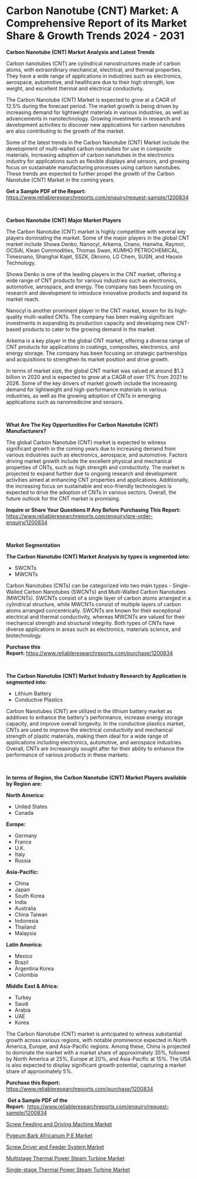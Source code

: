 <p><h1>Carbon Nanotube (CNT) Market: A Comprehensive Report of its Market Share & Growth Trends 2024 - 2031</h1></p><p><strong>Carbon Nanotube (CNT) Market Analysis and Latest Trends</strong></p>
<p><p>Carbon nanotubes (CNT) are cylindrical nanostructures made of carbon atoms, with extraordinary mechanical, electrical, and thermal properties. They have a wide range of applications in industries such as electronics, aerospace, automotive, and healthcare due to their high strength, low weight, and excellent thermal and electrical conductivity.</p><p>The Carbon Nanotube (CNT) Market is expected to grow at a CAGR of 12.5% during the forecast period. The market growth is being driven by increasing demand for lightweight materials in various industries, as well as advancements in nanotechnology. Growing investments in research and development activities to discover new applications for carbon nanotubes are also contributing to the growth of the market.</p><p>Some of the latest trends in the Carbon Nanotube (CNT) Market include the development of multi-walled carbon nanotubes for use in composite materials, increasing adoption of carbon nanotubes in the electronics industry for applications such as flexible displays and sensors, and growing focus on sustainable manufacturing processes using carbon nanotubes. These trends are expected to further propel the growth of the Carbon Nanotube (CNT) Market in the coming years.</p></p>
<p><strong>Get a Sample PDF of the Report:&nbsp;</strong> <a href="https://www.reliableresearchreports.com/enquiry/request-sample/1200834">https://www.reliableresearchreports.com/enquiry/request-sample/1200834</a></p>
<p>&nbsp;</p>
<p><strong>Carbon Nanotube (CNT) Major Market Players</strong></p>
<p><p>The Carbon Nanotube (CNT) market is highly competitive with several key players dominating the market. Some of the major players in the global CNT market include Showa Denko, Nanocyl, Arkema, Cnano, Hanwha, Raymor, OCSiAl, Klean Commodities, Thomas Swan, KUMHO PETROCHEMICAL, Timesnano, Shanghai Kajet, SSZK, Dknono, LG Chem, SUSN, and Haoxin Technology.</p><p>Showa Denko is one of the leading players in the CNT market, offering a wide range of CNT products for various industries such as electronics, automotive, aerospace, and energy. The company has been focusing on research and development to introduce innovative products and expand its market reach.</p><p>Nanocyl is another prominent player in the CNT market, known for its high-quality multi-walled CNTs. The company has been making significant investments in expanding its production capacity and developing new CNT-based products to cater to the growing demand in the market.</p><p>Arkema is a key player in the global CNT market, offering a diverse range of CNT products for applications in coatings, composites, electronics, and energy storage. The company has been focusing on strategic partnerships and acquisitions to strengthen its market position and drive growth.</p><p>In terms of market size, the global CNT market was valued at around $1.3 billion in 2020 and is expected to grow at a CAGR of over 17% from 2021 to 2026. Some of the key drivers of market growth include the increasing demand for lightweight and high-performance materials in various industries, as well as the growing adoption of CNTs in emerging applications such as nanomedicine and sensors.</p></p>
<p>&nbsp;</p>
<p><strong>What Are The Key Opportunities For Carbon Nanotube (CNT) Manufacturers?</strong></p>
<p><p>The global Carbon Nanotube (CNT) market is expected to witness significant growth in the coming years due to increasing demand from various industries such as electronics, aerospace, and automotive. Factors driving market growth include the excellent physical and mechanical properties of CNTs, such as high strength and conductivity. The market is projected to expand further due to ongoing research and development activities aimed at enhancing CNT properties and applications. Additionally, the increasing focus on sustainable and eco-friendly technologies is expected to drive the adoption of CNTs in various sectors. Overall, the future outlook for the CNT market is promising.</p></p>
<p><strong>Inquire or Share Your Questions If Any Before Purchasing This Report:</strong> <a href="https://www.reliableresearchreports.com/enquiry/pre-order-enquiry/1200834">https://www.reliableresearchreports.com/enquiry/pre-order-enquiry/1200834</a></p>
<p>&nbsp;</p>
<p><strong>Market Segmentation</strong></p>
<p><strong>The Carbon Nanotube (CNT) Market Analysis by types is segmented into:</strong></p>
<p><ul><li>SWCNTs</li><li>MWCNTs</li></ul></p>
<p><p>Carbon Nanotubes (CNTs) can be categorized into two main types - Single-Walled Carbon Nanotubes (SWCNTs) and Multi-Walled Carbon Nanotubes (MWCNTs). SWCNTs consist of a single layer of carbon atoms arranged in a cylindrical structure, while MWCNTs consist of multiple layers of carbon atoms arranged concentrically. SWCNTs are known for their exceptional electrical and thermal conductivity, whereas MWCNTs are valued for their mechanical strength and structural integrity. Both types of CNTs have diverse applications in areas such as electronics, materials science, and biotechnology.</p></p>
<p><strong>Purchase this Report:&nbsp;</strong><a href="https://www.reliableresearchreports.com/purchase/1200834">https://www.reliableresearchreports.com/purchase/1200834</a></p>
<p>&nbsp;</p>
<p><strong>The Carbon Nanotube (CNT) Market Industry Research by Application is segmented into:</strong></p>
<p><ul><li>Lithium Battery</li><li>Conductive Plastics</li></ul></p>
<p><p>Carbon Nanotubes (CNT) are utilized in the lithium battery market as additives to enhance the battery's performance, increase energy storage capacity, and improve overall longevity. In the conductive plastics market, CNTs are used to improve the electrical conductivity and mechanical strength of plastic materials, making them ideal for a wide range of applications including electronics, automotive, and aerospace industries. Overall, CNTs are increasingly sought after for their ability to enhance the performance of various products in these markets.</p></p>
<p>&nbsp;</p>
<p><strong>In terms of Region, the Carbon Nanotube (CNT) Market Players available by Region are:</strong></p>
<p>
    <p> <strong> North America: </strong>
        <ul>
            <li>United States</li>
            <li>Canada</li>
        </ul>
        </p> 
    <p> <strong> Europe: </strong>
        <ul>
            <li>Germany</li>
            <li>France</li>
            <li>U.K.</li>
            <li>Italy</li>
            <li>Russia</li>
        </ul>
        </p> 
    <p> <strong> Asia-Pacific: </strong>
        <ul>
            <li>China</li>
            <li>Japan</li>
            <li>South Korea</li>
            <li>India</li>
            <li>Australia</li>
            <li>China Taiwan</li>
            <li>Indonesia</li>
            <li>Thailand</li>
            <li>Malaysia</li>
        </ul>
        </p> 
    <p> <strong> Latin America: </strong>
        <ul>
            <li>Mexico</li>
            <li>Brazil</li>
            <li>Argentina Korea</li>
            <li>Colombia</li>
        </ul>
        </p> 
    <p> <strong> Middle East & Africa: </strong>
        <ul>
            <li>Turkey</li>
            <li>Saudi</li>
            <li>Arabia</li>
            <li>UAE</li>
            <li>Korea</li>
        </ul>
    </p>
    </p>
<p><p>The Carbon Nanotube (CNT) market is anticipated to witness substantial growth across various regions, with notable prominence expected in North America, Europe, and Asia-Pacific regions. Among these, China is projected to dominate the market with a market share of approximately 35%, followed by North America at 25%, Europe at 20%, and Asia-Pacific at 15%. The USA is also expected to display significant growth potential, capturing a market share of approximately 5%.</p></p>
<p><strong>Purchase this Report: </strong><a href="https://www.reliableresearchreports.com/purchase/1200834">https://www.reliableresearchreports.com/purchase/1200834</a></p>
<p>&nbsp;<strong>Get a Sample PDF of the Report:&nbsp;&nbsp;</strong><a href="https://www.reliableresearchreports.com/enquiry/request-sample/1200834">https://www.reliableresearchreports.com/enquiry/request-sample/1200834</a></p>
<p><strong></strong></p>
<p><p><a href="https://medium.com/@juwanhirthe/screw-feeding-and-driving-machine-market-share-evolution-and-market-growth-trends-2024-2031-868299a5a1b3">Screw Feeding and Driving Machine Market</a></p><p><a href="https://github.com/danielneavesallisons03mba/Market-Research-Report-List-1/blob/main/pygeum-bark-africanum-pe-market.md">Pygeum Bark Africanum P.E Market</a></p><p><a href="https://medium.com/@juwanhirthe/screw-driver-and-feeder-system-market-the-key-to-successful-business-strategy-forecast-till-2031-e54941d06985">Screw Driver and Feeder System Market</a></p><p><a href="https://medium.com/@juwanhirthe/multistage-thermal-power-steam-turbine-market-trends-forecast-and-competitive-analysis-to-2031-b4c671b14957">Multistage Thermal Power Steam Turbine Market</a></p><p><a href="https://medium.com/@juwanhirthe/single-stage-thermal-power-steam-turbine-market-furnishes-information-on-market-share-market-c14be96a1a7d">Single-stage Thermal Power Steam Turbine Market</a></p></p>
